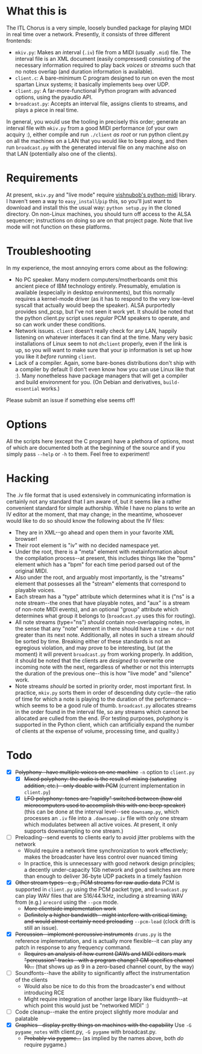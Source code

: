 # What this is

The ITL Chorus is a very simple, loosely bundled package for playing MIDI in
real time over a network. Presently, it consists of three different frontends:

- `mkiv.py`: Makes an *i*nter*v*al (`.iv`) file from a MIDI (usually `.mid`)
  file. The interval file is an XML document (easily compressed) consisting of
  the necessary information required to play back *voices* or *streams* such
  that no notes overlap (and duration information is available).
- `client.c`: A bare-minimum C program designed to run on even the most spartan
  Linux systems; it basically implements `beep` over UDP.
- `client.py`: A far-more-functional Python program with advanced options,
  using the pyaudio API.
- `broadcast.py`: Accepts an interval file, assigns clients to streams, and
  plays a piece in real time.

In general, you would use the tooling in precisely this order; generate an
interval file with `mkiv.py` from a good MIDI performance (of your own acquiry
:), either compile and run `./client` *as root* or run python client.py on all
the machines on a LAN that you would like to beep along, and then run
`broadcast.py` with the generated interval file on any machine also on that LAN
(potentially also one of the clients).

# Requirements

At present, `mkiv.py` and "live mode" require [vishnubob's
python-midi](https://github.com/vishnubob/python-midi) library. I haven't seen
a way to `easy_install`/`pip` this, so you'll just want to download and install
this the usual way: `python setup.py` in the cloned directory. On non-Linux
machines, you should turn off access to the ALSA sequencer; instructions on
doing so are on that project page. Note that live mode will not function on
these platforms.

# Troubleshooting

In my experience, the most annoying errors come about as the following:

- No PC speaker. Many modern computers/motherboards omit this ancient piece of
  IBM technology entirely. Presumably, emulation is available (especially in
  desktop environments), but this normally requires a kernel-mode driver (as it
  has to respond to the very low-level syscall that actually would beep the
  speaker). ALSA purportedly provides snd_pcsp, but I've not seen it work yet.
  It should be noted that the python client.py script uses *regular* PCM
  speakers to operate, and so can work under these conditions.
- Network issues. `client` doesn't really check for any LAN, happily listening
  on whatever interfaces it can find at the time. Many very basic installations
  of Linux seem to not `dhclient` properly, even if the link is up, so you will
  want to make sure that your ip information is set up how you like it *before*
  running `client`.
- Lack of a compiler. Again, some bare-bones distributions don't ship with a
  compiler by default (I don't even know how you can use Linux like that :).
  Many nonetheless have package managers that will get a compiler and build
  environment for you. (On Debian and derivatives, `build-essential` works.)

Please submit an issue if something else seems off!

# Options

All the scripts here (except the C program) have a plethora of options, most
of which are documented both at the beginning of the source and if you simply
pass `--help` or `-h` to them. Feel free to experiment!

# Hacking

The .iv file format that is used extensively in communicating information is
certainly not any standard that I am aware of, but it seems like a rather
convenient standard for simple authorship. While I have no plans to write an
IV editor at the moment, that may change; in the meantime, whosoever would like
to do so should know the following about the IV files:

- They are in XML--go ahead and open them in your favorite XML browser!
- Their root element is "iv" with no decided namespace yet.
- Under the root, there is a "meta" element with metainformation about the
  compilation process--at present, this includes things like the "bpms" element
  which has a "bpm" for each time period parsed out of the original MIDI.
- Also under the root, and arguably most importantly, is the "streams" element
  that possesses all the "stream" elements that correspond to playable voices.
- Each stream has a "type" attribute which determines what it is ("ns" is a note
  stream--the ones that have playable notes, and "aux" is a stream of non-note
  MIDI events), and an optional "group" attribute which determines what group
  it belongs to (`broadcast.py` uses this for routing).
- All note streams (type="ns") *should* contain non-overlapping notes, in the
  sense that any "note" element in there should have a `time + dur` not greater
  than its next note. Additionally, all notes in such a stream *should* be
  sorted by time. Breaking either of these standards is not an egregious violation,
  and may prove to be interesting, but (at the moment) it will prevent `broadcast.py`
  from working properly. In addition, it should be noted that the clients are
  *designed* to overwrite one incoming note with the next, regardless of whether or
  not this interrupts the duration of the previous one--this is how "live mode" and "silence" work.
- Note streams *should* be sorted in priority order, most important first. In
  practice, `mkiv.py` sorts them in order of descending duty cycle--the ratio
  of time for which a note is playing to the duration of the performance--which
  seems to be a good rule of thumb. `broadcast.py` allocates streams in the
  order found in the interval file, so any streams which cannot be allocated
  are culled from the end. (For testing purposes, polyphony is supported in the
  Python client, which can artificially expand the number of clients at the
  expense of volume, processing time, and quality.)

# Todo

- [x] ~~Polyphony--have multiple voices on one machine~~ `-n` option to `client.py`
  - [x] ~~Mixed polyphony: the audio is the result of mixing (saturating addition, etc.)--only doable with PCM~~ (current implementation in `client.py`)
  - [x] ~~LFO polyphony: tones are "rapidly" switched between (how old microcomputers used to accomplish this with one beep speaker)~~ (this can be done at the interval level--see `downsamp.py`, which processes an `.iv` file into a `.downsamp.iv` file with only one stream which modulates between all active voices. At present, it only supports downsampling to one stream.)
- [ ] Preloading--send events to clients early to avoid jitter problems with the network
  - Would require a network time synchronization to work effectively; makes the broadcaster have less control over nuanced timing
  - In practice, this is unnecessary with good network design principles; a decently under-capacity 1Gb network and good switches are more than enough to deliver 36-byte UDP packets in a timely fashion
- [x] ~~Other stream types--e.g., PCM streams for raw audio data~~ PCM is supported in `client.py` using the PCM packet type, and `broadcast.py` can play WAV files that are S16/44.1kHz, including a streaming WAV from (e.g.) `arecord` using the `--pcm` mode.
  - ~~More clientside implementation work~~
  - ~~Definitely a higher bandwidth--might interfere with critical timing, and would almost certainly need preloading~~ `--pcm-lead` (clock drift is still an issue).
- [x] ~~Percussion--implement percussive instruments~~ `drums.py` is the reference implementation, and is actually more flexible--it can play any patch in response to any frequency command.
  - ~~Requires an analysis of how current DAWs and MIDI editors mark "percussion" tracks--with a program change? GM specifies channel 10...~~ (that shows up as 9 in a zero-based channel count, by the way)
- [ ] Soundfonts--have the ability to significantly affect the instrumentation of the clients
  - Would also be nice to do this from the broadcaster's end without introducing RCE
  - Might require integration of another large libary like fluidsynth--at which point this would just be "networked MIDI" :)
- [ ] Code cleanup--make the entire project slightly more modular and palatable
- [x] ~~Graphics--display pretty things on machines with the capability~~ Use `-G pygame_notes` with client.py, `-G pygame` with broadcast.py.
  - ~~Probably via pygame...~~ (as implied by the names above, both *do* require pygame.)
